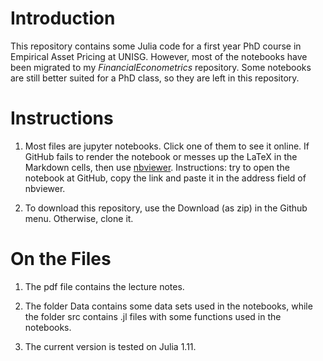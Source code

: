 # Introduction

This repository contains some Julia code for a first year PhD course in Empirical Asset Pricing at UNISG. However, most of the notebooks have been migrated to my *FinancialEconometrics* repository. Some notebooks are still better suited for a PhD class, so they are left in this repository.

# Instructions

1.  Most files are jupyter notebooks. Click one of them to see it online. If GitHub fails to render the notebook or messes up the LaTeX in the Markdown cells, then use [nbviewer](https://nbviewer.jupyter.org/). Instructions: try to open the notebook at GitHub, copy the link and paste it in the address field of nbviewer.

2.  To download this repository, use the Download (as zip) in the Github menu. Otherwise, clone it.


# On the Files

1. The pdf file contains the lecture notes.

2. The folder Data contains some data sets used in the notebooks, while the folder src contains .jl files with some functions used in the notebooks.

3. The current version is tested on Julia 1.11.
